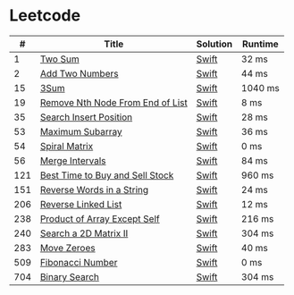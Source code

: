 # Leetcode

| # | Title | Solution | Runtime |
|---| ----- | -------- | ------- |
|1|[ Two Sum](https://leetcode.com/problems/two-sum/)|[Swift](./solutions/1.%20Two%20Sum.swift)|32 ms|
|2|[ Add Two Numbers](https://leetcode.com/problems/add-two-numbers/)|[Swift](./solutions/2.%20Add%20Two%20Numbers.swift)|44 ms|
|15|[ 3Sum](https://leetcode.com/problems/3sum/)|[Swift](./solutions/15.%203Sum.swift)|1040 ms|
|19|[ Remove Nth Node From End of List](https://leetcode.com/problems/remove-nth-node-from-end-of-list/)|[Swift](./solutions/19.%20Remove%20Nth%20Node%20From%20End%20of%20List.swift)|8 ms|
|35|[ Search Insert Position](https://leetcode.com/problems/search-insert-position/)|[Swift](./solutions/35.%20Search%20Insert%20Position.swift)|28 ms|
|53|[ Maximum Subarray](https://leetcode.com/problems/maximum-subarray/)|[Swift](./solutions/53.%20Maximum%20Subarray.swift)|36 ms|
|54|[ Spiral Matrix](https://leetcode.com/problems/spiral-matrix/)|[Swift](./solutions/54.%20Spiral%20Matrix.swift)|0 ms|
|56|[ Merge Intervals](https://leetcode.com/problems/merge-intervals/)|[Swift](./solutions/56.%20Merge%20Intervals.swift)|84 ms|
|121|[ Best Time to Buy and Sell Stock](https://leetcode.com/problems/best-time-to-buy-and-sell-stock/)|[Swift](./solutions/121.%20Best%20Time%20to%20Buy%20and%20Sell%20Stock.swift)|960 ms|
|151|[ Reverse Words in a String](https://leetcode.com/problems/reverse-words-in-a-string/)|[Swift](./solutions/151.%20Reverse%20Words%20in%20a%20String.swift)|24 ms|
|206|[ Reverse Linked List](https://leetcode.com/problems/reverse-linked-list/)|[Swift](./solutions/206.%20Reverse%20Linked%20List.swift)|12 ms|
|238|[ Product of Array Except Self](https://leetcode.com/problems/product-of-array-except-self/)|[Swift](./solutions/238.%20Product%20of%20Array%20Except%20Self.swift)|216 ms|
|240|[ Search a 2D Matrix II](https://leetcode.com/problems/search-a-2d-matrix-ii/)|[Swift](./solutions/240.%20Search%20a%202D%20Matrix%20II.swift)|304 ms|
|283|[ Move Zeroes](https://leetcode.com/problems/move-zeroes/)|[Swift](./solutions/283.%20Move%20Zeroes.swift)|40 ms|
|509|[ Fibonacci Number](https://leetcode.com/problems/fibonacci-number/)|[Swift](./solutions/509.%20Fibonacci%20Number.swift)|0 ms|
|704|[ Binary Search](https://leetcode.com/problems/binary-search/)|[Swift](./solutions/704.%20Binary%20Search.swift)|304 ms|

